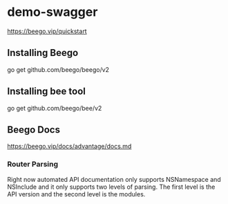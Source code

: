 # demo-swagger
https://beego.vip/quickstart
## Installing Beego
go get github.com/beego/beego/v2

## Installing bee tool
go get github.com/beego/bee/v2


## Beego Docs
https://beego.vip/docs/advantage/docs.md

### Router Parsing
Right now automated API documentation only supports NSNamespace and NSInclude and it only supports two levels of parsing. The first level is the API version and the second level is the modules.
